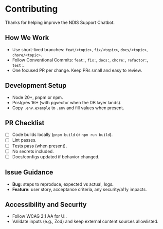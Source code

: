 # Contributing

Thanks for helping improve the NDIS Support Chatbot.

## How We Work
- Use short-lived branches: `feat/<topic>`, `fix/<topic>`, `docs/<topic>`, `chore/<topic>`.
- Follow Conventional Commits: `feat:`, `fix:`, `docs:`, `chore:`, `refactor:`, `test:`.
- One focused PR per change. Keep PRs small and easy to review.

## Development Setup
- Node 20+, pnpm or npm.
- Postgres 16+ (with pgvector when the DB layer lands).
- Copy `.env.example` to `.env` and fill values when present.

## PR Checklist
- [ ] Code builds locally (`pnpm build` or `npm run build`).
- [ ] Lint passes.
- [ ] Tests pass (when present).
- [ ] No secrets included.
- [ ] Docs/configs updated if behavior changed.

## Issue Guidance
- **Bug:** steps to reproduce, expected vs actual, logs.
- **Feature:** user story, acceptance criteria, any security/a11y impacts.

## Accessibility and Security
- Follow WCAG 2.1 AA for UI.
- Validate inputs (e.g., Zod) and keep external content sources allowlisted.

